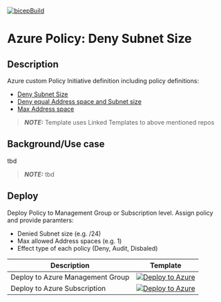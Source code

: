 [![bicepBuild](https://github.com/PieterbasNagengast/AzurePolicy-DenySubnetSize/actions/workflows/bicepBuild.yml/badge.svg)](https://github.com/PieterbasNagengast/AzurePolicy-DenySubnetSize/actions/workflows/bicepBuild.yml)

# Azure Policy: Deny Subnet Size

## Description

Azure custom Policy Initiative definition including policy definitions:

- [Deny Subnet Size](https://github.com/PieterbasNagengast/AzurePolicy-DenySubnetSize)
- [Deny equal Address space and Subnet size](https://github.com/PieterbasNagengast/AzurePolicy-DenyEqualSubnetSizeAndAddressSpace)
- [Max Address space](https://github.com/PieterbasNagengast/AzurePolicy-VNETMaxAddressSpaces)

> **_NOTE:_** Template uses Linked Templates to above mentioned repos

## Background/Use case

tbd

> **_NOTE:_** tbd

## Deploy

Deploy Policy to Management Group or Subscription level.
Assign policy and provide paramters:
- Denied Subnet size (e.g. /24)
- Max allowed Address spaces (e.g. 1)
- Effect type of each policy (Deny, Audit, Disbaled)

| Description | Template |
|---|---|
| Deploy to Azure Management Group| [![Deploy to Azure](https://aka.ms/deploytoazurebutton)](https://portal.azure.com/#create/Microsoft.Template/uri/https%3A%2F%2Fraw.githubusercontent.com%2FPieterbasNagengast%2FAzurePolicySet-VNETAddressGuardRails%2Fmain%2FVNET-Address-Guard-rails-MgmtGrp.json)|
| Deploy to Azure Subscription | [![Deploy to Azure](https://aka.ms/deploytoazurebutton)](https://portal.azure.com/#create/Microsoft.Template/uri/https%3A%2F%2Fraw.githubusercontent.com%2FPieterbasNagengast%2FAzurePolicySet-VNETAddressGuardRails%2Fmain%2FVNET-Address-Guard-rails-Sub.json)|
